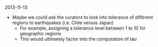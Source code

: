 2013-11-13

+ Maybe we could ask the curators to look into tolerance of different regions to earthquakes (i.e. Chile versus Japan)
  + For example, assigning a tolerance level between 1 to 10 for geographic regions
  + This would ultimately factor into the computation of tau
